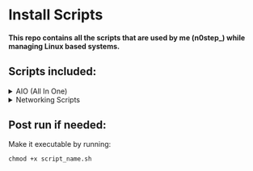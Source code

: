 # Install Scripts

#### This repo contains all the scripts that are used by me (n0step_) while managing Linux based systems.

## Scripts included:

<details>
<summary>AIO (All In One)</summary>

- Nodejs
- Python
- Java

</details>

<details>
<summary>Networking Scripts</summary>

- [UFW Ports](/Networking%20Scripts/ufw.sh)
- [Net Tools](/Networking%20Scripts/nettools.sh)
- [SSL]()

</details>


## Post run if needed:
Make it executable by running:
```
chmod +x script_name.sh
```